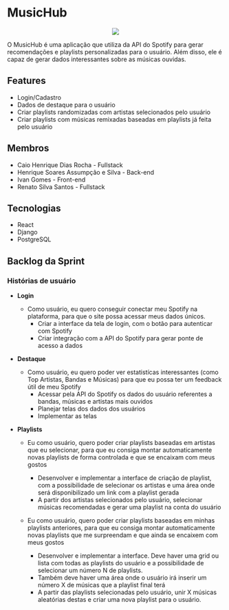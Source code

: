 # MusicHub

<p align="center">
  <img src="https://user-images.githubusercontent.com/72170805/188336584-800c548f-9015-4d0d-bf61-b6cab4e50b7f.png">
</p>

O MusicHub é uma aplicação que utiliza da API do Spotify para gerar recomendações e playlists personalizadas para o usuário. Além disso, ele é capaz de gerar dados interessantes sobre as músicas ouvidas.

## Features
- Login/Cadastro
- Dados de destaque para o usuário
- Criar playlists randomizadas com artistas selecionados pelo usuário
- Criar playlists com músicas remixadas baseadas em playlists já feita pelo usuário

## Membros 
- Caio Henrique Dias Rocha - Fullstack
- Henrique Soares Assumpção e Silva - Back-end
- Ivan Gomes - Front-end
- Renato Silva Santos - Fullstack

## Tecnologias
- React
- Django
- PostgreSQL

## Backlog da Sprint



### Histórias de usuário
- **Login**

	- Como usuário, eu quero conseguir conectar meu Spotify na plataforma, para que o site possa acessar meus dados únicos.
		- Criar a interface da tela de login, com o botão para autenticar com Spotify
		- Criar integração com a API do Spotify para gerar ponte de acesso a dados

- **Destaque**
	- Como usuário, eu quero poder ver estatistícas interessantes (como Top Artistas, Bandas e Músicas) para que eu possa ter um feedback útil de meu Spotify
		- Acessar pela API do Spotify os dados do usuário referentes a bandas, músicas e artistas mais ouvidos
		- Planejar telas dos dados dos usuários
		- Implementar as telas

- **Playlists**
	- Eu como usuário, quero poder criar playlists baseadas em artistas que eu selecionar, para que eu consiga montar automaticamente novas playlists de forma controlada e que se encaixam com meus gostos
		- Desenvolver e implementar a interface de criação de playlist, com a possibilidade de selecionar os artistas e uma área onde será disponibilizado um link com a playlist gerada
		- A partir dos artistas selecionados pelo usuário, selecionar músicas recomendadas e gerar uma playlist na conta do usuário

	- Eu como usuário, quero poder criar playlists baseadas em minhas playlists anteriores, para que eu consiga montar automaticamente novas playlists que me surpreendam e que ainda se encaixem com meus gostos
		- Desenvolver e implementar a interface. Deve haver uma grid ou lista com todas as playlists do usuário e a possibilidade de selecionar um número N de playlists.
		- Também deve haver uma área onde o usuário irá inserir um número X de músicas que a playlist final terá
		- A partir das playlists selecionadas pelo usuário, unir X músicas aleatórias destas e criar uma nova playlist para o usuário.
